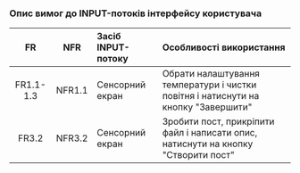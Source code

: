 ### Опис вимог до INPUT-потоків інтерфейсу користувача
|FR|NFR|Засіб INPUT-потоку|Особливості використання|
|:-----:|:-----:|:-----|:-----|
|FR1.1-1.3|NFR1.1|Сенсорний екран|Обрати налаштування температури і чистки повітня і натиснути на кнопку "Завершити"|
|FR3.2|NFR3.2|Сенсорний екран|Зробити пост, прикріпити файл і написати опис, натиснути на кнопку "Створити пост"|
